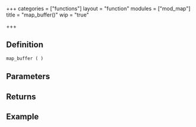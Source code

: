 +++
categories = ["functions"]
layout = "function"
modules = ["mod_map"]
title = "map_buffer()"
wip = "true"

+++

## Definition

    map_buffer ( )

## Parameters

## Returns

## Example

```
```
